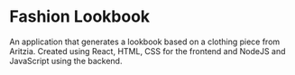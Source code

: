# Fashion Lookbook

An application that generates a lookbook based on a clothing piece from Aritzia. Created using React, HTML, CSS for the frontend and NodeJS and JavaScript using the backend.
